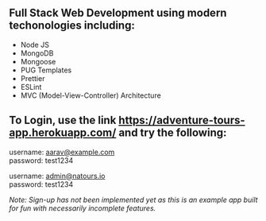 ## Full Stack Web Development using modern techonologies including:
* Node JS
* MongoDB 
* Mongoose 
* PUG Templates
* Prettier  
* ESLint 
* MVC (Model-View-Controller) Architecture

## To Login, use the link https://adventure-tours-app.herokuapp.com/ and try the following:
username: aarav@example.com  
password: test1234

username: admin@natours.io  
password: test1234

_Note: Sign-up has not been implemented yet as this is an example app built for fun with necessarily incomplete features._
